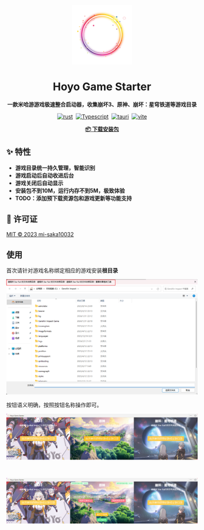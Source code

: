 <div align="center">
  <img src="./app-icon.png" width="156" height="156" />

  <h1>Hoyo Game Starter</h1>

  <strong>一款米哈游游戏极速整合启动器，收集崩坏3、原神、崩坏：星穹铁道等游戏目录</strong>

  <div>
  
  [![rust](https://img.shields.io/badge/rust-1.75.0-blue)](https://www.rust-lang.org/)&nbsp;&nbsp;[![Typescript](https://img.shields.io/badge/typescript-5.3.3-blue)](https://www.typescriptlang.org/)&nbsp;&nbsp;[![tauri](https://img.shields.io/badge/tauri-1.5-brightgreen)](https://tauri.app/)&nbsp;&nbsp;[![vite](https://img.shields.io/badge/vite-5.0.11-brightgreen)](https://vitejs.dev/)

  </div>
  
  <a href="https://github.com/mi-saka10032/hoyo-game-starter/releases" target="blank"><strong>📦️ 下载安装包</strong></a>

</div>

## ✨ 特性

- **游戏目录统一持久管理，智能识别**
- **游戏启动后自动收进后台**
- **游戏关闭后自动显示**
- **安装包不到10M，运行内存不到5M，极致体验**
- **TODO：添加预下载资源包和游戏更新等功能支持**

## 📜 许可证

[MIT © 2023 mi-saka10032](./LICENSE)

## 使用

首次请针对游戏名称绑定相应的游戏安装**根目录**

![folder](./images/folder.png)

按钮语义明确，按照按钮名称操作即可。

![main](./images/main.png)

<br />

![pick](./images/pick.png)